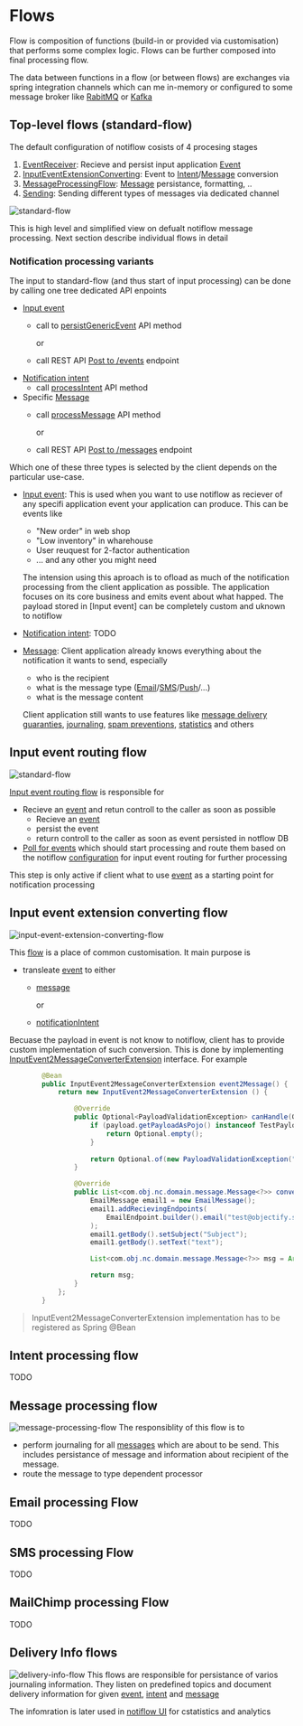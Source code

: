 # Flows
Flow is composition of functions (build-in or provided via customisation) that performs some complex logic. Flows can be further composed into final processing flow.

The data between functions in a flow (or between flows) are exchanges via spring integration channels which can me in-memory or configured to some message broker like [RabitMQ](https://www.rabbitmq.com/) or [Kafka](https://kafka.apache.org/)

## Top-level flows (standard-flow)
The default configuration of notiflow cosists of 4 procesing stages

1. [EventReceiver](): Recieve and persist input application [Event]()
1. [InputEventExtensionConverting](): Event to [Intent]()/[Message]() conversion
1. [MessageProcessingFlow](): [Message]() persistance, formatting, ..
1. [Sending](): Sending different types of messages via dedicated channel

![standard-flow](/diagrams/png/noti-flow-standard-flow.png)

This is high level and simplified view on defualt notiflow message processing. Next section describe individual flows in detail

### Notification processing variants
The input to standard-flow (and thus start of input processing) can be done by calling one tree dedicated API enpoints
* [Input event]() 
  * call to [persistGenericEvent]() API method

    or

  * call REST API [Post to /events]() endpoint
* [Notification intent]() 
  * call [processIntent]() API method
* Specific [Message]() 
  * call [processMessage]() API method

    or

  * call REST API [Post to /messages]() endpoint

Which one of these three types is selected by the client depends on the particular use-case. 

 * [Input event](): This is used when you want to use notiflow as reciever of any specifi application event your application can produce. This can be events like 
   * "New order" in web shop
   * "Low inventory" in wharehouse 
   * User reuquest for 2-factor authentication
   * ... and any other you might need  
   
   The intension using this aproach is to ofload as much of the notification processing from the client application as possible. The application focuses on its core business and emits event about what happed. The payload stored in [Input event] can be completely custom and uknown to notiflow
 * [Notification intent](): TODO
 * [Message](): Client application already knows everything about the notification it wants to send, especially 
   * who is the recipient
   * what is the message type ([Email]()/[SMS]()/[Push]()/...)
   * what is the message content

   Client application still wants to use features like [message delivery guaranties](), [journaling](), [spam preventions](), [statistics]() and others   

## Input event routing flow <span id="inputEventRoutingFlow"/>
![standard-flow](/diagrams/png/input-event-routing.png)

[Input event routing flow](#inputEventRouting) is responsible for

* Recieve an [event](entities.md#inputEvent) and retun controll to the caller as soon as possible
    * Recieve an [event](entities.md#inputEvent)
    * persist the event 
    * return controll to the caller as soon as event persisted in notflow DB
* [Poll for events]() which should start processing and route them based on the notiflow [configuration]() for input event routing for further processing

This step is only active if client what to use [event]() as a starting point for notification processing

## Input event extension converting flow <span id="inputEventExtensionConvertingFlow"/>
![input-event-extension-converting-flow](/diagrams/png/input-event-extension-converting.png)

This [flow]() is a place of common customisation. It main purpose is 
 * transleate [event]() to either
   * [message]()

     or

   * [notificationIntent]()

Becuase the payload in event is not know to notiflow, client has to provide custom implementation of such conversion. This is done by implementing [InputEvent2MessageConverterExtension]() interface. For example
```java
        @Bean
        public InputEvent2MessageConverterExtension event2Message() {
            return new InputEvent2MessageConverterExtension () {

				@Override
				public Optional<PayloadValidationException> canHandle(GenericEvent payload) {
					if (payload.getPayloadAsPojo() instanceof TestPayload) {
						return Optional.empty();
					}
					
					return Optional.of(new PayloadValidationException("No test payload"));					
				}

				@Override
				public List<com.obj.nc.domain.message.Message<?>> convertEvent(GenericEvent event) {					
					EmailMessage email1 = new EmailMessage();
					email1.addRecievingEndpoints(
						EmailEndpoint.builder().email("test@objectify.sk").build()
					);
					email1.getBody().setSubject("Subject");
					email1.getBody().setText("text");

					List<com.obj.nc.domain.message.Message<?>> msg = Arrays.asList(email1);

					return msg;
				}            	
            };
        }
```

> InputEvent2MessageConverterExtension implementation has to be registered as Spring @Bean

## Intent processing flow <span id="intentProcessingFlow"/>
TODO

## Message processing flow <span id="messageProcessingFlow"/>
![message-processing-flow](/diagrams/png/message-processing-flow.png)
The responsiblity of this flow is to 
 * perform journaling for all [messages]() which are about to be send. This includes persistance of message and information about recipient of the message. 
 * route the message to type dependent processor 

## Email processing Flow <span id="emailProcessingFlow"/>
TODO

## SMS processing Flow <span id="smsProcessingFlow"/>
TODO

## MailChimp processing Flow <span id="mailchimpProcessingFlow"/>
TODO

## Delivery Info flows <span id="deliveryInfoFlow"/>
![delivery-info-flow](/diagrams/png/delivery-info-flow.png)
This flows are responsible for persistance of varios journaling information. They listen on predefined topics and document delivery information for given [event](), [intent]() and [message]()

The infomration is later used in [notiflow UI]() for cstatistics and analytics
